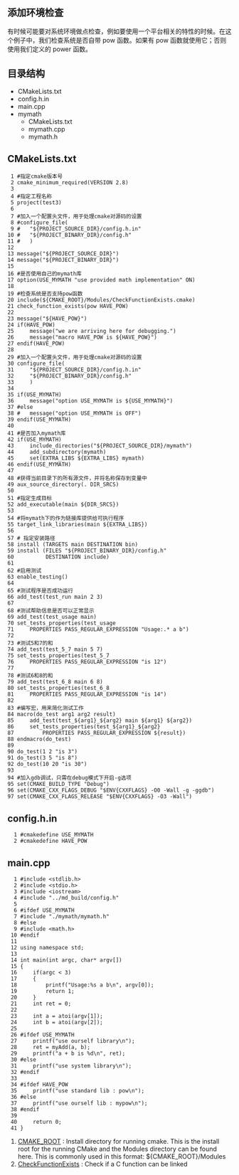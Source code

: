 ## 添加环境检查

有时候可能要对系统环境做点检查，例如要使用一个平台相关的特性的时候。在这个例子中，我们检查系统是否自带 pow 函数。如果有 pow 函数就使用它；否则使用我们定义的 power 函数。

## 目录结构

* CMakeLists.txt
* config.h.in
* main.cpp
* mymath
  * CMakeLists.txt
  * mymath.cpp
  * mymath.h
    
## CMakeLists.txt
```
 1 #指定cmake版本号
 2 cmake_minimum_required(VERSION 2.8)
 3 
 4 #指定工程名称
 5 project(test3)
 6 
 7 #加入一个配置头文件，用于处理cmake对源码的设置
 8 #configure_file(
 9 #   "${PROJECT_SOURCE_DIR}/config.h.in"
10 #   "${PROJECT_BINARY_DIR}/config.h"
11 #   )
12 
13 message("${PROJECT_SOURCE_DIR}")
14 message("${PROJECT_BINARY_DIR}")
15 
16 #是否使用自己的mymath库
17 option(USE_MYMATH "use provided math implementation" ON)
18 
19 #检查系统是否支持pow函数
20 include(${CMAKE_ROOT}/Modules/CheckFunctionExists.cmake)
21 check_function_exists(pow HAVE_POW)
22
23 message("${HAVE_POW}")
24 if(HAVE_POW)
25     message("we are arriving here for debugging.")
26     message("macro HAVE_POW is ${HAVE_POW}")
27 endif(HAVE_POW)
28 
29 #加入一个配置头文件，用于处理cmake对源码的设置
30 configure_file(
31     "${PROJECT_SOURCE_DIR}/config.h.in"
32     "${PROJECT_BINARY_DIR}/config.h"
33     )
34 
35 if(USE_MYMATH)
36     message("option USE_MYMATH is ${USE_MYMATH}")
37 #else
38 #   message("option USE_MYMATH is OFF")
39 endif(USE_MYMATH)
40 
41 #是否加入mymath库
42 if(USE_MYMATH)
43     include_directories("${PROJECT_SOURCE_DIR}/mymath")
44     add_subdirectory(mymath)
45     set(EXTRA_LIBS ${EXTRA_LIBS} mymath)
46 endif(USE_MYMATH)
47 
48 #获得当前目录下的所有源文件，并将名称保存到变量中
49 aux_source_directory(. DIR_SRCS)
50 
51 #指定生成目标
52 add_executable(main ${DIR_SRCS})
53 
54 #将mymath下的作为链接库提供给可执行程序
55 target_link_libraries(main ${EXTRA_LIBS})
56 
57 # 指定安装路径
58 install (TARGETS main DESTINATION bin)
59 install (FILES "${PROJECT_BINARY_DIR}/config.h"
60          DESTINATION include)
61 
62 #启用测试
63 enable_testing()
64 
65 #测试程序是否成功运行
66 add_test(test_run main 2 3)
67 
68 #测试帮助信息是否可以正常显示
69 add_test(test_usage main)
70 set_tests_properties(test_usage
71     PROPERTIES PASS_REGULAR_EXPRESSION "Usage:.* a b")
72 
73 #测试5和7的和
74 add_test(test_5_7 main 5 7)
75 set_tests_properties(test_5_7 
76     PROPERTIES PASS_REGULAR_EXPRESSION "is 12")
77 
78 #测试6和8的和
79 add_test(test_6_8 main 6 8)
80 set_tests_properties(test_6_8
81     PROPERTIES PASS_REGULAR_EXPRESSION "is 14")
82 
83 #编写宏，用来简化测试工作
84 macro(do_test arg1 arg2 result)
85     add_test(test_${arg1}_${arg2} main ${arg1} ${arg2})
86     set_tests_properties(test_${arg1}_${arg2}
87         PROPERTIES PASS_REGULAR_EXPRESSION ${result})
88 endmacro(do_test)
89 
90 do_test(1 2 "is 3")
91 do_test(3 5 "is 8")
92 do_test(10 20 "is 30")
93 
94 #加入gdb调试，只需在debug模式下开启-g选项
95 set(CMAKE_BUILD_TYPE "Debug")
96 set(CMAKE_CXX_FLAGS_DEBUG "$ENV{CXXFLAGS} -O0 -Wall -g -ggdb")
97 set(CMAKE_CXX_FLAGS_RELEASE "$ENV{CXXFLAGS} -O3 -Wall")
```

## config.h.in
```
  1 #cmakedefine USE_MYMATH
  2 #cmakedefine HAVE_POW
```

## main.cpp
```
  1 #include <stdlib.h>
  2 #include <stdio.h>
  3 #include <iostream>
  4 #include "../md_build/config.h"
  5 
  6 #ifdef USE_MYMATH
  7 #include "./mymath/mymath.h"
  8 #else
  9 #include <math.h>
 10 #endif
 11 
 12 using namespace std;
 13 
 14 int main(int argc, char* argv[])
 15 {
 16     if(argc < 3)
 17     {
 18         printf("Usage:%s a b\n", argv[0]);
 19         return 1;
 20     }   
 21     int ret = 0;
 22     
 23     int a = atoi(argv[1]);
 24     int b = atoi(argv[2]);
 25     
 26 #ifdef USE_MYMATH
 27     printf("use ourself library\n");
 28     ret = myAdd(a, b);
 29     printf("a + b is %d\n", ret);
 30 #else
 31     printf("use system library\n");
 32 #endif
 33     
 34 #ifdef HAVE_POW
 35     printf("use standard lib : pow\n");
 36 #else
 37     printf("use ourself lib : mypow\n");
 38 #endif
 39     
 40     return 0;
 41 }
```
1. [CMAKE_ROOT](https://cmake.org/cmake/help/v3.15/variable/CMAKE_ROOT.html?highlight=cmake_root) : Install directory for running cmake. This is the install root for the running CMake and the Modules directory can be found here. This is commonly used in this format: ${CMAKE_ROOT}/Modules
2. [CheckFunctionExists](https://cmake.org/cmake/help/v3.15/module/CheckFunctionExists.html?highlight=checkfunctionexists) : Check if a C function can be linked
